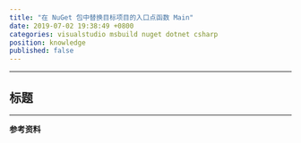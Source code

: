 ```yaml
---
title: "在 NuGet 包中替换目标项目的入口点函数 Main"
date: 2019-07-02 19:38:49 +0800
categories: visualstudio msbuild nuget dotnet csharp
position: knowledge
published: false
---
```




---

<div id="toc"></div>

## 标题

---

**参考资料**